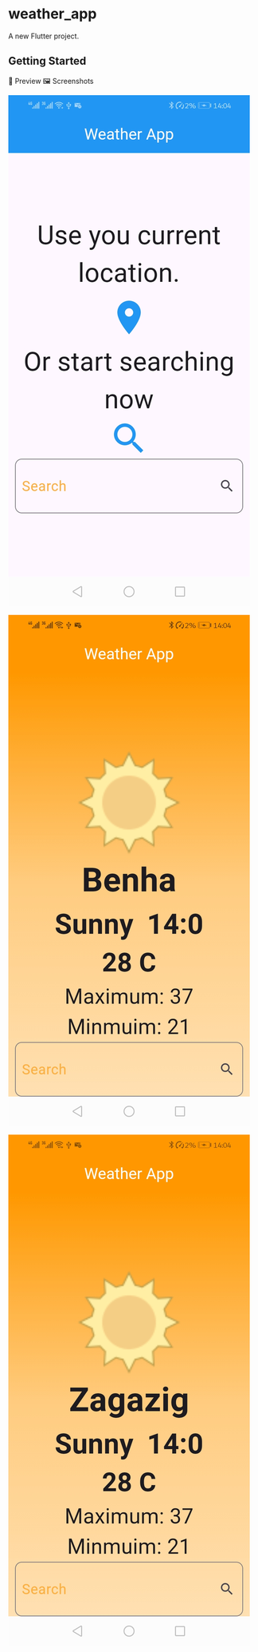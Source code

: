 # weather_app

A new Flutter project.

## Getting Started

📸 Preview
🖼 Screenshots

![Home Screen](assets/screenshots/Screenshot_20250826_140404_com.example.weather_app.jpg)




![Home Screen](assets/screenshots/Screenshot_20250826_140420_com.example.weather_app.jpg)  



![Home Screen](assets\screenshots\Screenshot_20250826_140450_com.example.weather_app.jpg)  
